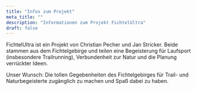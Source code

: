 ```yaml
---
title: "Infos zum Projekt"
meta_title: ""
description: "Informationen zum Projekt FichtelUltra"
draft: false
---
```


FichtelUltra ist ein Projekt von Christian Pecher und Jan Stricker. Beide stammen aus dem Fichtelgebirge und teilen eine Begeisterung für Laufsport (insbesondere Trailrunning), Verbundenheit zur Natur und die Planung verrückter Ideen.

Unser Wunsch: Die tollen Gegebenheiten des Fichtelgebirges für Trail- und Naturbegeisterte zugänglich zu machen und Spaß dabei zu haben.